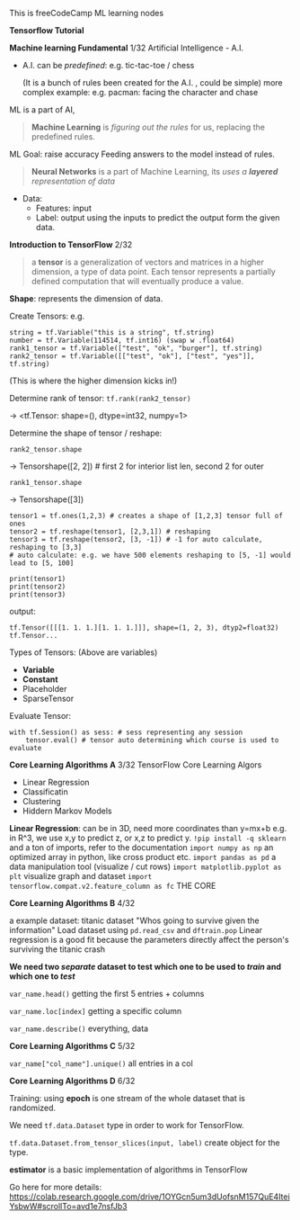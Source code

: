 This is freeCodeCamp ML learning nodes

**Tensorflow Tutorial**

**Machine learning Fundamental** 1/32
Artificial Intelligence - A.I.

- A.I. can be _predefined_: e.g. tic-tac-toe / chess

  (It is a bunch of rules been created for the A.I. , could be simple)
  more complex example: e.g. pacman: facing the character and chase

ML is a part of AI,

> **Machine Learning** is _figuring out the rules_ for us, replacing the predefined rules.

ML Goal: raise accuracy
Feeding answers to the model instead of rules.

> **Neural Networks** is a part of Machine Learning, its _uses a **layered** representation of data_

- Data:
  - Features: input
  - Label: output
    using the inputs to predict the output form the given data.

**Introduction to TensorFlow** 2/32

> a **tensor** is a generalization of vectors and matrices in a higher dimension, a type of data point. Each tensor represents a partially defined computation that will eventually produce a value.

**Shape**: represents the dimension of data.

Create Tensors: e.g.

```
string = tf.Variable("this is a string", tf.string)
number = tf.Variable(114514, tf.int16) (swap w .float64)
rank1_tensor = tf.Variable(["test", "ok", "burger"], tf.string)
rank2_tensor = tf.Variable([["test", "ok"], ["test", "yes"]], tf.string)
```

(This is where the higher dimension kicks in!)

Determine rank of tensor:
`tf.rank(rank2_tensor)`

-> <tf.Tensor: shape=(), dtype=int32, numpy=1>

Determine the shape of tensor / reshape:

`rank2_tensor.shape`

-> Tensorshape([2, 2]) # first 2 for interior list len, second 2 for outer

`rank1_tensor.shape`

-> Tensorshape([3])

```
tensor1 = tf.ones(1,2,3) # creates a shape of [1,2,3] tensor full of ones
tensor2 = tf.reshape(tensor1, [2,3,1]) # reshaping
tensor3 = tf.reshape(tensor2, [3, -1]) # -1 for auto calculate, reshaping to [3,3]
# auto calculate: e.g. we have 500 elements reshaping to [5, -1] would lead to [5, 100]

print(tensor1)
print(tensor2)
print(tensor3)
```

output:

```
tf.Tensor([[[1. 1. 1.][1. 1. 1.]]], shape=(1, 2, 3), dtyp2=float32)
tf.Tensor...
```

Types of Tensors: (Above are variables)

- **Variable**
- **Constant**
- Placeholder
- SparseTensor

Evaluate Tensor:

```
with tf.Session() as sess: # sess representing any session
    tensor.eval() # tensor auto determining which course is used to evaluate
```

**Core Learning Algorithms A** 3/32
TensorFlow Core Learning Algors

- Linear Regression
- Classificatin
- Clustering
- Hiddern Markov Models

**Linear Regression**: can be in 3D, need more coordinates than y=mx+b
e.g. in R^3, we use x,y to predict z, or x,z to predict y.
`!pip install -q sklearn`
and a ton of imports, refer to the documentation
`import numpy as np` an optimized array in python, like cross product etc.
`import pandas as pd` a data manipulation tool (visualize / cut rows)
`import matplotlib.pyplot as plt` visualize graph and dataset
`import tensorflow.compat.v2.feature_column as fc` THE CORE

**Core Learning Algorithms B** 4/32

a example dataset: titanic dataset
"Whos going to survive given the information"
Load dataset using `pd.read_csv` and `dftrain.pop`
Linear regression is a good fit because the parameters directly affect the person's surviving the titanic crash

**We need two _separate_ dataset to test which one to be used to _train_ and which one to _test_**

`var_name.head()` getting the first 5 entries + columns

`var_name.loc[index]` getting a specific column

`var_name.describe()` everything, data

**Core Learning Algorithms C** 5/32

`var_name["col_name"].unique()` all entries in a col

**Core Learning Algorithms D** 6/32

Training: using **epoch** is one stream of the whole dataset that is randomized.

We need `tf.data.Dataset` type in order to work for TensorFlow.

`tf.data.Dataset.from_tensor_slices(input, label)` create object for the type.

**estimator** is a basic implementation of algorithms in TensorFlow

Go here for more details:
https://colab.research.google.com/drive/1OYGcn5um3dUofsnM157QuE4IteiYsbwW#scrollTo=avd1e7nsfJb3
